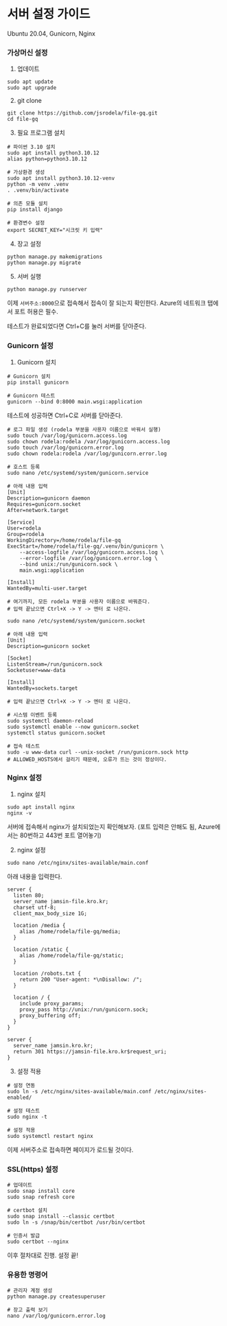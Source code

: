 # 서버 설정 가이드

Ubuntu 20.04, Gunicorn, Nginx

### 가상머신 설정

1. 업데이트
```shell
sudo apt update
sudo apt upgrade
```

2. git clone
```shell
git clone https://github.com/jsrodela/file-gq.git
cd file-gq
```

3. 필요 프로그램 설치
```shell
# 파이썬 3.10 설치
sudo apt install python3.10.12
alias python=python3.10.12

# 가상환경 생성
sudo apt install python3.10.12-venv
python -m venv .venv
. .venv/bin/activate

# 의존 모듈 설치
pip install django

# 환경변수 설정
export SECRET_KEY="시크릿 키 입력"
```

4. 장고 설정
```shell
python manage.py makemigrations
python manage.py migrate
```

5. 서버 실행
```shell
python manage.py runserver
```
이제 `서버주소:8000`으로 접속해서 접속이 잘 되는지 확인한다. Azure의 네트워크 탭에서 포트 허용은 필수.

테스트가 완료되었다면 Ctrl+C를 눌러 서버를 닫아준다.

### Gunicorn 설정

1. Gunicorn 설치
```shell
# Gunicorn 설치
pip install gunicorn

# Gunicorn 테스트
gunicorn --bind 0:8000 main.wsgi:application
````
테스트에 성공하면 Ctrl+C로 서버를 닫아준다.


```shell
# 로그 파일 생성 (rodela 부분을 사용자 이름으로 바꿔서 실행)
sudo touch /var/log/gunicorn.access.log
sudo chown rodela:rodela /var/log/gunicorn.access.log
sudo touch /var/log/gunicorn.error.log
sudo chown rodela:rodela /var/log/gunicorn.error.log

# 호스트 등록
sudo nano /etc/systemd/system/gunicorn.service

# 아래 내용 입력
[Unit]
Description=gunicorn daemon
Requires=gunicorn.socket
After=network.target

[Service]
User=rodela
Group=rodela
WorkingDirectory=/home/rodela/file-gq
ExecStart=/home/rodela/file-gq/.venv/bin/gunicorn \
    --access-logfile /var/log/gunicorn.access.log \
    --error-logfile /var/log/gunicorn.error.log \
    --bind unix:/run/gunicorn.sock \
    main.wsgi:application
    
[Install]
WantedBy=multi-user.target

# 여기까지, 모든 rodela 부분을 사용자 이름으로 바꿔준다.
# 입력 끝났으면 Ctrl+X -> Y -> 엔터 로 나온다.

sudo nano /etc/systemd/system/gunicorn.socket

# 아래 내용 입력
[Unit]
Description=gunicorn socket

[Socket]
ListenStream=/run/gunicorn.sock
Socketuser=www-data

[Install]
WantedBy=sockets.target

# 입력 끝났으면 Ctrl+X -> Y -> 엔터 로 나온다.

# 시스템 이벤트 등록
sudo systemctl daemon-reload
sudo systemctl enable --now gunicorn.socket
systemctl status gunicorn.socket

# 접속 테스트
sudo -u www-data curl --unix-socket /run/gunicorn.sock http
# ALLOWED_HOSTS에서 걸리기 때문에, 오류가 뜨는 것이 정상이다.
```

### Nginx 설정

1. nginx 설치
```shell
sudo apt install nginx
nginx -v
```
서버에 접속해서 nginx가 설치되었는지 확인해보자. (포트 입력은 안해도 됨, Azure에서는 80번하고 443번 포트 열어놓기)

2. nginx 설정
```shell
sudo nano /etc/nginx/sites-available/main.conf
```
아래 내용을 입력한다.
```
server {
  listen 80;
  server_name jamsin-file.kro.kr;
  charset utf-8;
  client_max_body_size 1G;

  location /media {
    alias /home/rodela/file-gq/media;
  }

  location /static {
    alias /home/rodela/file-gq/static;
  }

  location /robots.txt {
    return 200 "User-agent: *\nDisallow: /";
  }

  location / {
    include proxy_params;
    proxy_pass http://unix:/run/gunicorn.sock;
    proxy_buffering off;
  }
}

server {
  server_name jamsin.kro.kr;
  return 301 https://jamsin-file.kro.kr$request_uri;
}
```

3. 설정 적용
```shell
# 설정 연동
sudo ln -s /etc/nginx/sites-available/main.conf /etc/nginx/sites-enabled/

# 설정 테스트
sudo nginx -t

# 설정 적용
sudo systemctl restart nginx
```
이제 서버주소로 접속하면 페이지가 로드될 것이다.

### SSL(https) 설정
```shell
# 업데이트
sudo snap install core
sudo snap refresh core

# certbot 설치
sudo snap install --classic certbot
sudo ln -s /snap/bin/certbot /usr/bin/certbot

# 인증서 발급
sudo certbot --nginx
```
이후 절차대로 진행. 설정 끝!

### 유용한 명령어
```shell
# 관리자 계정 생성
python manage.py createsuperuser

# 장고 출력 보기
nano /var/log/gunicorn.error.log
```
